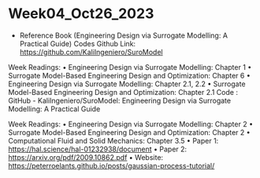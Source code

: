 # Week04_Oct26_2023

- Reference Book (Engineering Design via Surrogate Modelling: A Practical Guide) Codes Github Link: https://github.com/KaliIngeniero/SuroModel

Week Readings:
•	Engineering Design via Surrogate Modelling: Chapter 1
•	Surrogate Model-Based Engineering Design and Optimization: Chapter 6
•	Engineering Design via Surrogate Modelling: Chapter 2.1, 2.2
•	Surrogate Model-Based Engineering Design and Optimization: Chapter 2.1
Code : GitHub - KaliIngeniero/SuroModel: Engineering Design via Surrogate Modelling: A Practical Guide

Week Readings:
•	Engineering Design via Surrogate Modelling: Chapter 2
•	Surrogate Model-Based Engineering Design and Optimization: Chapter 2
•	Computational Fluid and Solid Mechanics: Chapter 3.5
•	Paper 1: https://hal.science/hal-01232938/document
•	Paper 2: https://arxiv.org/pdf/2009.10862.pdf
•	Website: https://peterroelants.github.io/posts/gaussian-process-tutorial/ 
